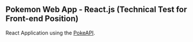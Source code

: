 
## Pokemon Web App - React.js (Technical Test for Front-end Position)

React Application using the [PokeAPI](https://pokeapi.co/).